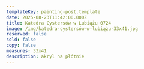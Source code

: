 ```yaml
---
templateKey: painting-post.template
date: 2025-08-23T11:42:00.000Z
title: Katedra Cystersów w Lubiążu 0724
image: /img/katedra-cystersów-w-lubiążu-33x41.jpg
reserved: false
sold: false
copy: false
measures: 33x41
description: akryl na płótnie
---
```

